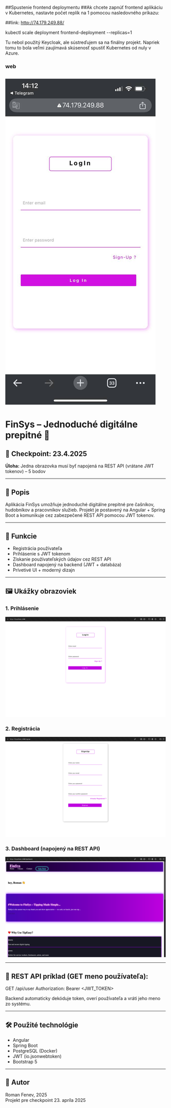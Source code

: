 ##Spustenie frontend deploymentu
##Ak chcete zapnúť frontend aplikáciu v Kubernetes, nastavte počet replík na 1 pomocou nasledovného príkazu:

##link: http://74.179.249.88/

kubectl scale deployment frontend-deployment --replicas=1


Tu nebol použitý Keycloak, ale sústreďujem sa na finálny projekt. Napriek tomu to bola veľmi zaujímavá skúsenosť spustiť Kubernetes od nuly v Azure.

### web
![web obrazovka](/git/mobil.jpg)
---
# FinSys – Jednoduché digitálne prepitné 💸

## 📅 Checkpoint: 23.4.2025  
**Úloha:** Jedna obrazovka musí byť napojená na REST API (vrátane JWT tokenov) – 5 bodov

---

## 🧾 Popis

Aplikácia FinSys umožňuje jednoduché digitálne prepitné pre čašníkov, hudobníkov a pracovníkov služieb. Projekt je postavený na Angular + Spring Boot a komunikuje cez zabezpečené REST API pomocou JWT tokenov.

---

## 🔐 Funkcie

- Registrácia používateľa
- Prihlásenie s JWT tokenom
- Získanie používateľských údajov cez REST API
- Dashboard napojený na backend (JWT + databáza)
- Prívetivé UI + moderný dizajn

---

## 🖼️ Ukážky obrazoviek

### 1. Prihlásenie
![Login obrazovka](/git/login.png)

### 2. Registrácia
![Signup obrazovka](/git/signup.png)

### 3. Dashboard (napojený na REST API)
![Dashboard obrazovka](/git/d.png)

---

## 🔗 REST API príklad (GET meno používateľa):

GET /api/user Authorization: Bearer <JWT_TOKEN>


Backend automaticky dekóduje token, overí používateľa a vráti jeho meno zo systému.

---

## 🛠️ Použité technológie

- Angular
- Spring Boot
- PostgreSQL (Docker)
- JWT (io.jsonwebtoken)
- Bootstrap 5

---

## 👤 Autor

Roman Fenev, 2025  
Projekt pre checkpoint 23. apríla 2025

